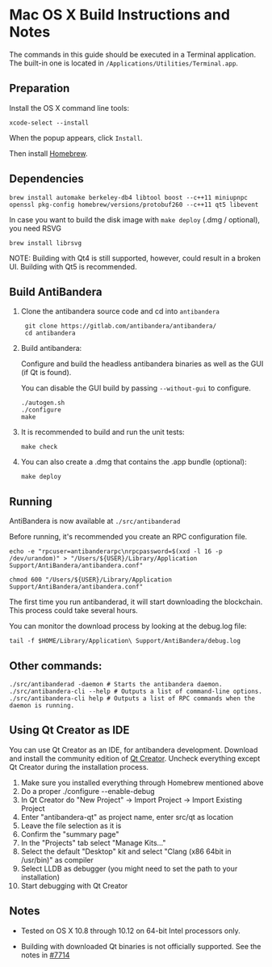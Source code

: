 Mac OS X Build Instructions and Notes
====================================
The commands in this guide should be executed in a Terminal application.
The built-in one is located in `/Applications/Utilities/Terminal.app`.

Preparation
-----------
Install the OS X command line tools:

`xcode-select --install`

When the popup appears, click `Install`.

Then install [Homebrew](http://brew.sh).

Dependencies
----------------------

    brew install automake berkeley-db4 libtool boost --c++11 miniupnpc openssl pkg-config homebrew/versions/protobuf260 --c++11 qt5 libevent

In case you want to build the disk image with `make deploy` (.dmg / optional), you need RSVG

    brew install librsvg

NOTE: Building with Qt4 is still supported, however, could result in a broken UI. Building with Qt5 is recommended.

Build AntiBandera
------------------------

1. Clone the antibandera source code and cd into `antibandera`

        git clone https://gitlab.com/antibandera/antibandera/
        cd antibandera

2.  Build antibandera:

    Configure and build the headless antibandera binaries as well as the GUI (if Qt is found).

    You can disable the GUI build by passing `--without-gui` to configure.

        ./autogen.sh
        ./configure
        make

3.  It is recommended to build and run the unit tests:

        make check

4.  You can also create a .dmg that contains the .app bundle (optional):

        make deploy

Running
-------

AntiBandera is now available at `./src/antibanderad`

Before running, it's recommended you create an RPC configuration file.

    echo -e "rpcuser=antibanderarpc\nrpcpassword=$(xxd -l 16 -p /dev/urandom)" > "/Users/${USER}/Library/Application Support/AntiBandera/antibandera.conf"

    chmod 600 "/Users/${USER}/Library/Application Support/AntiBandera/antibandera.conf"

The first time you run antibanderad, it will start downloading the blockchain. This process could take several hours.

You can monitor the download process by looking at the debug.log file:

    tail -f $HOME/Library/Application\ Support/AntiBandera/debug.log

Other commands:
-------

    ./src/antibanderad -daemon # Starts the antibandera daemon.
    ./src/antibandera-cli --help # Outputs a list of command-line options.
    ./src/antibandera-cli help # Outputs a list of RPC commands when the daemon is running.

Using Qt Creator as IDE
------------------------
You can use Qt Creator as an IDE, for antibandera development.
Download and install the community edition of [Qt Creator](https://www.qt.io/download/).
Uncheck everything except Qt Creator during the installation process.

1. Make sure you installed everything through Homebrew mentioned above
2. Do a proper ./configure --enable-debug
3. In Qt Creator do "New Project" -> Import Project -> Import Existing Project
4. Enter "antibandera-qt" as project name, enter src/qt as location
5. Leave the file selection as it is
6. Confirm the "summary page"
7. In the "Projects" tab select "Manage Kits..."
8. Select the default "Desktop" kit and select "Clang (x86 64bit in /usr/bin)" as compiler
9. Select LLDB as debugger (you might need to set the path to your installation)
10. Start debugging with Qt Creator

Notes
-----

* Tested on OS X 10.8 through 10.12 on 64-bit Intel processors only.

* Building with downloaded Qt binaries is not officially supported. See the notes in [#7714](https://github.com/bitcoin/bitcoin/issues/7714)
